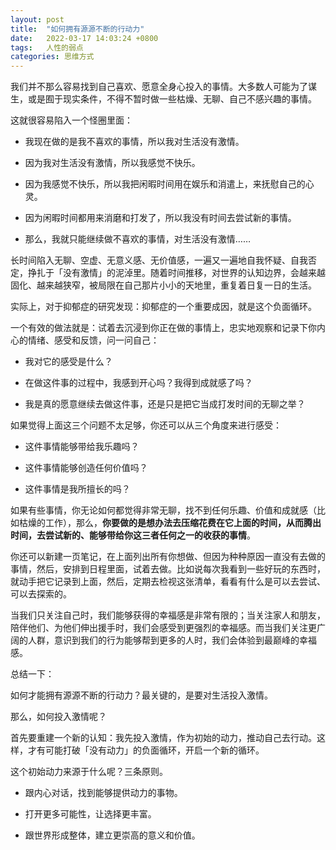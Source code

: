 ```yaml
---
layout: post
title:  "如何拥有源源不断的行动力"
date:   2022-03-17 14:03:24 +0800
tags:   人性的弱点
categories: 思维方式
---
```


我们并不那么容易找到自己喜欢、愿意全身心投入的事情。大多数人可能为了谋生，或是囿于现实条件，不得不暂时做一些枯燥、无聊、自己不感兴趣的事情。

这就很容易陷入一个怪圈里面：

+ 我现在做的是我不喜欢的事情，所以我对生活没有激情。

+ 因为我对生活没有激情，所以我感觉不快乐。

+ 因为我感觉不快乐，所以我把闲暇时间用在娱乐和消遣上，来抚慰自己的心灵。

+ 因为闲暇时间都用来消磨和打发了，所以我没有时间去尝试新的事情。

+ 那么，我就只能继续做不喜欢的事情，对生活没有激情……

长时间陷入无聊、空虚、无意义感、无价值感，一遍又一遍地自我怀疑、自我否定，挣扎于「没有激情」的泥淖里。随着时间推移，对世界的认知边界，会越来越固化、越来越狭窄，被局限在自己那片小小的天地里，重复着日复一日的生活。

实际上，对于抑郁症的研究发现：抑郁症的一个重要成因，就是这个负面循环。

一个有效的做法就是：试着去沉浸到你正在做的事情上，忠实地观察和记录下你内心的情绪、感受和反馈，问一问自己：

+ 我对它的感受是什么？

+ 在做这件事的过程中，我感到开心吗？我得到成就感了吗？

+ 我是真的愿意继续去做这件事，还是只是把它当成打发时间的无聊之举？

如果觉得上面这三个问题不太足够，你还可以从三个角度来进行感受：

+ 这件事情能够带给我乐趣吗？

+ 这件事情能够创造任何价值吗？

+ 这件事情是我所擅长的吗？

如果有些事情，你无论如何都觉得非常无聊，找不到任何乐趣、价值和成就感（比如枯燥的工作），那么，**你要做的是想办法去压缩花费在它上面的时间，从而腾出时间，去尝试新的、能够带给你这三者任何之一的收获的事情**。

你还可以新建一页笔记，在上面列出所有你想做、但因为种种原因一直没有去做的事情，然后，安排到日程里面，试着去做。比如说每次我看到一些好玩的东西时，就动手把它记录到上面，然后，定期去检视这张清单，看看有什么是可以去尝试、可以去探索的。

当我们只关注自己时，我们能够获得的幸福感是非常有限的；当关注家人和朋友，陪伴他们、为他们伸出援手时，我们会感受到更强烈的幸福感。而当我们关注更广阔的人群，意识到我们的行为能够帮到更多的人时，我们会体验到最巅峰的幸福感。

总结一下：

如何才能拥有源源不断的行动力？最关键的，是要对生活投入激情。

那么，如何投入激情呢？

首先要重建一个新的认知：我先投入激情，作为初始的动力，推动自己去行动。这样，才有可能打破「没有动力」的负面循环，开启一个新的循环。

这个初始动力来源于什么呢？三条原则。

+ 跟内心对话，找到能够提供动力的事物。

+ 打开更多可能性，让选择更丰富。

+ 跟世界形成整体，建立更崇高的意义和价值。

